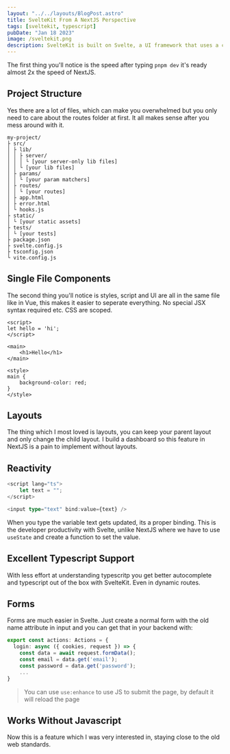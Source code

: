 ```yaml
---
layout: "../../layouts/BlogPost.astro"
title: SvelteKit From A NextJS Perspective
tags: [sveltekit, typescript]
pubDate: "Jan 18 2023"
image: /sveltekit.png
description: SvelteKit is built on Svelte, a UI framework that uses a compiler to let you write breathtakingly concise components that do minimal work in the browser.
---
```


The first thing you'll notice is the speed after typing `pnpm dev` it's ready almost 2x the speed of NextJS.

## Project Structure

Yes there are a lot of files, which can make you overwhelmed but you only need to care about the routes folder at first. It all makes sense after you mess around with it.

```
my-project/
├ src/
│ ├ lib/
│ │ ├ server/
│ │ │ └ [your server-only lib files]
│ │ └ [your lib files]
│ ├ params/
│ │ └ [your param matchers]
│ ├ routes/
│ │ └ [your routes]
│ ├ app.html
│ ├ error.html
│ └ hooks.js
├ static/
│ └ [your static assets]
├ tests/
│ └ [your tests]
├ package.json
├ svelte.config.js
├ tsconfig.json
└ vite.config.js
```

## Single File Components

The second thing you'll notice is styles, script and UI are all in the same file like in Vue, this makes it easier to seperate everything. No special JSX syntax required etc. CSS are scoped.

```
<script>
let hello = 'hi';
</script>

<main>
	<h1>Hello</h1>
</main>

<style>
main {
	background-color: red;
}
</style>
```

## Layouts

The thing which I most loved is layouts, you can keep your parent layout and only change the child layout. I build a dashboard so this feature in NextJS is a pain to implement without layouts.

## Reactivity

```ts
<script lang="ts">
	let text = "";
</script>

<input type="text" bind:value={text} />
```

When you type the variable text gets updated, its a proper binding. This is the developer productivity with Svelte, unlike NextJS where we have to use `useState` and create a function to set the value.

## Excellent Typescript Support

With less effort at understanding typescritp you get better autocomplete and typescript out of the box with SvelteKit. Even in dynamic routes.

## Forms

Forms are much easier in Svelte. Just create a normal form with the old name attribute in input and you can get that in your backend with:

```ts
export const actions: Actions = {
  login: async ({ cookies, request }) => {
    const data = await request.formData();
    const email = data.get('email');
    const password = data.get('password');
	...
}
```

> You can use `use:enhance` to use JS to submit the page, by default it will reload the page

## Works Without Javascript

Now this is a feature which I was very interested in, staying close to the old web standards.